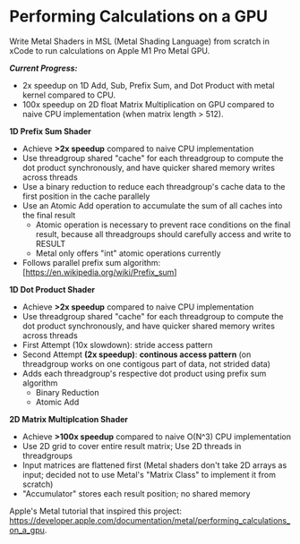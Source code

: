 # Performing Calculations on a GPU

Write Metal Shaders in MSL (Metal Shading Language) from scratch in xCode to run calculations on Apple M1 Pro Metal GPU.

_**Current Progress:**_
- 2x speedup on 1D Add, Sub, Prefix Sum, and Dot Product with metal kernel compared to CPU.
- 100x speedup on 2D float Matrix Multiplication on GPU compared to naive CPU implementation (when matrix length > 512).

**1D Prefix Sum Shader**
- Achieve **>2x speedup** compared to naive CPU implementation
- Use threadgroup shared "cache" for each threadgroup to compute the dot product synchronously, and have quicker shared memory writes across threads
- Use a binary reduction to reduce each threadgroup's cache data to the first position in the cache parallely
- Use an Atomic Add operation to accumulate the sum of all caches into the final result
  - Atomic operation is necessary to prevent race conditions on the final result, because all threadgroups should carefully access and write to RESULT
  - Metal only offers "int" atomic operations currently
- Follows parallel prefix sum algorithm: [https://en.wikipedia.org/wiki/Prefix_sum]
  
**1D Dot Product Shader**
- Achieve **>2x speedup** compared to naive CPU implementation
- Use threadgroup shared "cache" for each threadgroup to compute the dot product synchronously, and have quicker shared memory writes across threads
- First Attempt (10x slowdown): stride access pattern
- Second Attempt **(2x speedup)**: **continous access pattern** (on threadgroup works on one contigous part of data, not strided data)
- Adds each threadgroup's respective dot product using prefix sum algorithm
  - Binary Reduction
  - Atomic Add
 
**2D Matrix Multiplcation Shader**
- Achieve **>100x speedup** compared to naive O(N^3) CPU implementation
- Use 2D grid to cover entire result matrix; Use 2D threads in threadgroups
- Input matrices are flattened first (Metal shaders don't take 2D arrays as input; decided not to use Metal's "Matrix Class" to implement it from scratch)
- "Accumulator" stores each result position; no shared memory


Apple's Metal tutorial that inspired this project: https://developer.apple.com/documentation/metal/performing_calculations_on_a_gpu.
